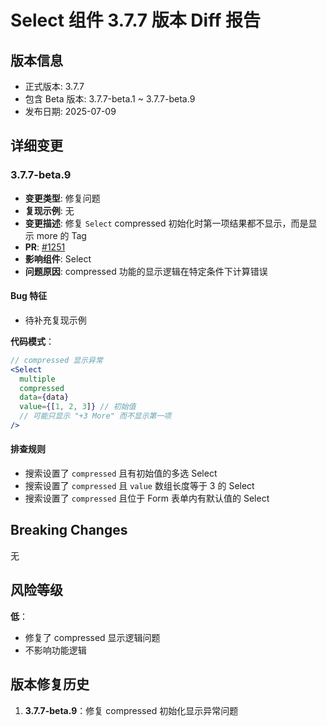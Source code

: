 # Select 组件 3.7.7 版本 Diff 报告

## 版本信息
- 正式版本: 3.7.7
- 包含 Beta 版本: 3.7.7-beta.1 ~ 3.7.7-beta.9
- 发布日期: 2025-07-09

## 详细变更

### 3.7.7-beta.9
- **变更类型**: 修复问题
- **复现示例**: 无
- **变更描述**: 修复 `Select` compressed 初始化时第一项结果都不显示，而是显示 more 的 Tag
- **PR**: [#1251](https://github.com/sheinsight/shineout-next/pull/1251)
- **影响组件**: Select
- **问题原因**: compressed 功能的显示逻辑在特定条件下计算错误

#### Bug 特征
- 待补充复现示例

**代码模式**：
```jsx
// compressed 显示异常
<Select
  multiple
  compressed
  data={data}
  value={[1, 2, 3]} // 初始值
  // 可能只显示 "+3 More" 而不显示第一项
/>
```

#### 排查规则
- 搜索设置了 `compressed` 且有初始值的多选 Select
- 搜索设置了 `compressed` 且 `value` 数组长度等于 3 的 Select
- 搜索设置了 `compressed` 且位于 Form 表单内有默认值的 Select

## Breaking Changes

无

## 风险等级

**低**：
- 修复了 compressed 显示逻辑问题
- 不影响功能逻辑

## 版本修复历史

1. **3.7.7-beta.9**：修复 compressed 初始化显示异常问题